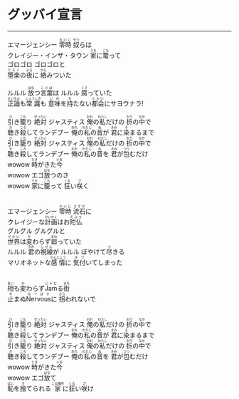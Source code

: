 # グッバイ宣言
---
<lyric>
エマージェンシー <ruby>零時<rt>れいじ</rt></ruby> <ruby>奴<rt>やつ</rt></ruby>らは<br/>&#13;
クレイジー・インザ・タウン <ruby>家<rt>うち</rt></ruby>に<ruby>篭<rt>こも</rt></ruby>って<br/>&#13;
ゴロゴロ ゴロゴロと<br/>&#13;
<ruby>堕楽<rt>だらく</rt></ruby>の<ruby>夜<rt>よる</rt></ruby>に <ruby>絡<rt>から</rt></ruby>みついた<br/>&#13;
<br/>&#13;
ルルル <ruby>放<rt>はな</rt></ruby>つ<ruby>言葉<rt>ことば</rt></ruby>は ルルル <ruby>腐<rt>くさ</rt></ruby>っていた<br/>&#13;
<ruby>正論<rt>せいろん</rt></ruby>も<ruby>常識<rt>じょうしき</rt></ruby>も <ruby>意味<rt>いみ</rt></ruby>を<ruby>持<rt>も</rt></ruby>たない<ruby>都会<rt>とかい</rt></ruby>にサヨウナラ!<br/>&#13;
<br/>&#13;
<ruby>引<rt>ひ</rt></ruby>き<ruby>籠<rt>こも</rt></ruby>り <ruby>絶対<rt>ぜったい</rt></ruby> ジャスティス <ruby>俺<rt>おれ</rt></ruby>の<ruby>私<rt>わたし</rt></ruby>だけの <ruby>折<rt>おり</rt></ruby>の<ruby>中<rt>なか</rt></ruby>で<br/>&#13;
<ruby>聴<rt>き</rt></ruby>き<ruby>殺<rt>ころ</rt></ruby>してランデブー <ruby>俺<rt>おれ</rt></ruby>の<ruby>私<rt>わたし</rt></ruby>の<ruby>音<rt>ね</rt></ruby>が <ruby>君<rt>きみ</rt></ruby>に<ruby>染<rt>そ</rt></ruby>まるまで<br/>&#13;
<ruby>引<rt>ひ</rt></ruby>き<ruby>籠<rt>こも</rt></ruby>り <ruby>絶対<rt>ぜったい</rt></ruby> ジャスティス <ruby>俺<rt>おれ</rt></ruby>の<ruby>私<rt>わたし</rt></ruby>だけの <ruby>折<rt>おり</rt></ruby>の<ruby>中<rt>なか</rt></ruby>で<br/>&#13;
<ruby>聴<rt>き</rt></ruby>き<ruby>殺<rt>ころ</rt></ruby>してランデブー <ruby>俺<rt>おれ</rt></ruby>の<ruby>私<rt>わたし</rt></ruby>の<ruby>音<rt>ね</rt></ruby>を <ruby>君<rt>きみ</rt></ruby>が<ruby>包<rt>つつ</rt></ruby>むだけ<br/>&#13;
wowow <ruby>時<rt>とき</rt></ruby>がきた<ruby>今<rt>いま</rt></ruby><br/>&#13;
wowow エゴ<ruby>放<rt>はな</rt></ruby>つのさ<br/>&#13;
wowow <ruby>家<rt>うち</rt></ruby>に<ruby>籠<rt>こも</rt></ruby>って <ruby>狂<rt>くる</rt></ruby>い<ruby>咲<rt>ざ</rt></ruby>く<br/>&#13;
<br/>&#13;
<br/>&#13;
エマージェンシー <ruby>零時<rt>れいじ</rt></ruby> <ruby>流石<rt>さすが</rt></ruby>に<br/>&#13;
クレイジーな<ruby>計画<rt>けいかく</rt></ruby>はお<ruby>陀仏<rt>だぶつ</rt></ruby><br/>&#13;
グルグル グルグルと<br/>&#13;
<ruby>世界<rt>せかい</rt></ruby>は<ruby>変<rt>か</rt></ruby>わらず<ruby>廻<rt>まわ</rt></ruby>っていた<br/>&#13;
ルルル <ruby>君<rt>きみ</rt></ruby>の<ruby>視線<rt>しせん</rt></ruby>が ルルル ぼやけて<ruby>尽<rt>つ</rt></ruby>きる<br/>&#13;
マリオネットな<ruby>感情<rt>かんじょう</rt></ruby>に <ruby>気付<rt>きづ</rt></ruby>いてしまった<br/>&#13;
<br/>&#13;
<br/>&#13;
<ruby>相<rt>あい</rt></ruby>も<ruby>変<rt>か</rt></ruby>わらず<ruby>Jam<rt>じゃむ</rt></ruby>る<ruby>街<rt>まち</rt></ruby><br/>&#13;
<ruby>止<rt>や</rt></ruby>まぬ<ruby>Nervous<rt>なーばす</rt></ruby>に <ruby>拐<rt>さら</rt></ruby>われないで<br/>&#13;
<br/>&#13;
<br/>&#13;
<ruby>引<rt>ひ</rt></ruby>き<ruby>籠<rt>こも</rt></ruby>り <ruby>絶対<rt>ぜったい</rt></ruby> ジャスティス <ruby>俺<rt>おれ</rt></ruby>の<ruby>私<rt>わたし</rt></ruby>だけの <ruby>折<rt>おり</rt></ruby>の<ruby>中<rt>なか</rt></ruby>で<br/>&#13;
<ruby>聴<rt>き</rt></ruby>き<ruby>殺<rt>ころ</rt></ruby>してランデブー <ruby>俺<rt>おれ</rt></ruby>の<ruby>私<rt>わたし</rt></ruby>の<ruby>音<rt>ね</rt></ruby>が <ruby>君<rt>きみ</rt></ruby>に<ruby>染<rt>そ</rt></ruby>まるまで<br/>&#13;
<ruby>引<rt>ひ</rt></ruby>き<ruby>籠<rt>こも</rt></ruby>り <ruby>絶対<rt>ぜったい</rt></ruby> ジャスティス <ruby>俺<rt>おれ</rt></ruby>の<ruby>私<rt>わたし</rt></ruby>だけの <ruby>折<rt>おり</rt></ruby>の<ruby>中<rt>なか</rt></ruby>で<br/>&#13;
<ruby>聴<rt>き</rt></ruby>き<ruby>殺<rt>ころ</rt></ruby>してランデブー <ruby>俺<rt>おれ</rt></ruby>の<ruby>私<rt>わたし</rt></ruby>の<ruby>音<rt>ね</rt></ruby>を <ruby>君<rt>きみ</rt></ruby>が<ruby>包<rt>つつ</rt></ruby>むだけ<br/>&#13;
wowow <ruby>時<rt>とき</rt></ruby>がきた<ruby>今<rt>いま</rt></ruby><br/>&#13;
wowow エゴ<ruby>放<rt>はな</rt></ruby>て<br/>&#13;
<ruby>恥<rt>はじ</rt></ruby>を<ruby>捨<rt>す</rt></ruby>てられる <ruby>家<rt>この場所</rt></ruby>に<ruby>狂<rt>くる</rt></ruby>い<ruby>咲<rt>ざ</rt></ruby>け<br/>&#13;
</lyric>

